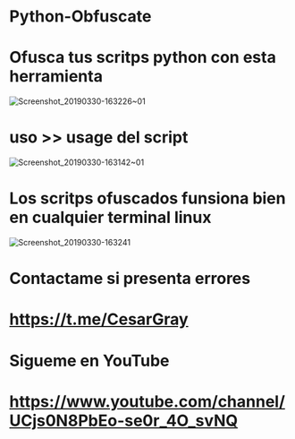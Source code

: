 # Python-Obfuscate
# Ofusca tus scritps python con esta herramienta
![Screenshot_20190330-163226~01](https://user-images.githubusercontent.com/46208706/55282458-c071b800-5309-11e9-821b-7300e239a5e4.png)

# uso >> usage del script
![Screenshot_20190330-163142~01](https://user-images.githubusercontent.com/46208706/55282480-0464bd00-530a-11e9-9fbd-7099a2f95179.png)

# Los scritps ofuscados funsiona bien en cualquier terminal linux
![Screenshot_20190330-163241](https://user-images.githubusercontent.com/46208706/55282588-78a06000-530c-11e9-81c7-02c35139db52.png)
# Contactame si presenta errores
# https://t.me/CesarGray
# Sigueme en YouTube
# https://www.youtube.com/channel/UCjs0N8PbEo-se0r_4O_svNQ
